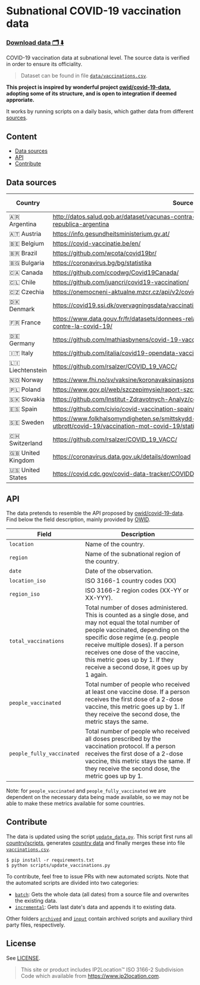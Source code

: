 # Subnational COVID-19 vaccination data 
### [Download data 🗂️ ⬇️](https://raw.githubusercontent.com/sociepy/covid19-vaccination-subnational/main/data/vaccinations.csv)

COVID-19 vaccination data at subnational level. The source data is verified in order to ensure its officiality.

> Dataset can be found in file [`data/vaccinations.csv`](data/vaccinations.csv).

**This project is inspired by wonderful project [owid/covid-19-data](https://github.com/owid/covid-19-data), adopting
some of its structure, and is open to integration if deemed approriate.**

It works by running scripts on a daily basis, which gather data from different [sources](#sources).

## Content
* [Data sources](#data-sources)
* [API](#API)
* [Contribute](#contribute)
## Data sources
| Country  	| Source 	| 2-dose |
|-	|-	|- |
| 🇦🇷 Argentina    | http://datos.salud.gob.ar/dataset/vacunas-contra-covid-19-dosis-aplicadas-en-la-republica-argentina   | <input type="checkbox" disabled checked /> |
| 🇦🇹 Austria  | https://info.gesundheitsministerium.gv.at/ 	| <input type="checkbox" disabled checked /> |
| 🇧🇪 Belgium  	| https://covid-vaccinatie.be/en/ 	| <input type="checkbox" disabled checked /> |
| 🇧🇷 Brazil  	| https://github.com/wcota/covid19br/ 	| <input type="checkbox" disabled /> |
| 🇧🇬 Bulgaria  	| https://coronavirus.bg/bg/statistika 	| <input type="checkbox" disabled /> |
| 🇨🇦 Canada  	| https://github.com/ccodwg/Covid19Canada/ 	| <input type="checkbox" disabled checked /> |
| 🇨🇱 Chile  	| https://github.com/juancri/covid19-vaccination/ 	| <input type="checkbox" disabled checked /> |
| 🇨🇿 Czechia  	| https://onemocneni-aktualne.mzcr.cz/api/v2/covid-19/ 	| <input type="checkbox" disabled checked /> |
| 🇩🇰 Denmark  	| https://covid19.ssi.dk/overvagningsdata/vaccinationstilslutning 	| <input type="checkbox" disabled checked /> |
| 🇫🇷 France  	| https://www.data.gouv.fr/fr/datasets/donnees-relatives-aux-personnes-vaccinees-contre-la-covid-19/ 	| <input type="checkbox" disabled /> |
| 🇩🇪 Germany  	| https://github.com/mathiasbynens/covid-19-vaccinations-germany/ 	| <input type="checkbox" disabled checked /> |
| 🇮🇹 Italy  	| https://github.com/italia/covid19-opendata-vaccini/ 	| <input type="checkbox" disabled checked /> |
| 🇱🇮 Liechtenstein | https://github.com/rsalzer/COVID_19_VACC/	| <input type="checkbox" disabled /> |
| 🇳🇴 Norway  	| https://www.fhi.no/sv/vaksine/koronavaksinasjonsprogrammet/koronavaksinasjonsstatistikk/ 	| <input type="checkbox" disabled checked /> |
| 🇵🇱 Poland	| https://www.gov.pl/web/szczepimysie/raport-szczepien-przeciwko-covid-19	| <input type="checkbox" disabled checked /> |
| 🇸🇰 Slovakia	| https://github.com/Institut-Zdravotnych-Analyz/covid19-data/ 	| <input type="checkbox" disabled checked /> |
| 🇪🇸 Spain  	| https://github.com/civio/covid-vaccination-spain/ 	| <input type="checkbox" disabled checked /> |
| 🇸🇪 Sweden  	| https://www.folkhalsomyndigheten.se/smittskydd-beredskap/utbrott/aktuella-utbrott/covid-19/vaccination-mot-covid-19/statistik-over-forbrukade-vaccindoser/ 	| <input type="checkbox" disabled /> |
| 🇨🇭 Switzerland	| https://github.com/rsalzer/COVID_19_VACC/ 	| <input type="checkbox" disabled /> |
| 🇬🇧 United Kingdom  	| https://coronavirus.data.gov.uk/details/download 	| <input type="checkbox" disabled checked /> |
| 🇺🇸 United States  	| https://covid.cdc.gov/covid-data-tracker/COVIDData/	| <input type="checkbox" disabled checked /> |

## API
The data pretends to resemble the API proposed by [owid/covid-19-data](https://github.com/owid/covid-19-data). Find
below the field description, mainly provided by [OWID](https://github.com/owid/covid-19-data/blob/master/public/data/vaccinations/README.md).

| Field 	| Description 	|
|-	|-	|
| `location` 	| Name of the country. 	|
| `region` 	| Name of the subnational region of the country. 	|
| `date` 	| Date of the observation. 	|
| `location_iso` 	| ISO 3166-1 country codes (XX) 	|
| `region_iso` 	| ISO 3166-2 region codes (XX-YY or XX-YYY). 	|
| `total_vaccinations` 	| Total number of doses administered. This is counted as a single dose, and may not equal the total number of people vaccinated, depending on the specific dose regime (e.g. people receive multiple doses). If a person receives one dose of the vaccine, this metric goes up by 1. If they receive a second dose, it goes up by 1 again. 	|
| `people_vaccinated` 	| Total number of people who received at least one vaccine dose. If a person receives the first dose of a 2-dose vaccine, this metric goes up by 1. If they receive the second dose, the metric stays the same. 	|
|  `people_fully_vaccinated` 	| Total number of people who received all doses prescribed by the vaccination protocol. If a person receives the first dose of a 2-dose vaccine, this metric stays the same. If they receive the second dose, the metric goes up by 1. 	|

Note: for `people_vaccinated` and `people_fully_vaccinated` we are dependent on the necessary data being made available,
so we may not be able to make these metrics available for some countries.

## Contribute
The data is updated using the script [`update_data.py`](scripts/update_data.py). This script first runs all
[country/scripts](scripts/countries/), generates [country data](data/countries/) and finally merges these into file [`vaccinations.csv`](data/vaccinations.csv).

```
$ pip install -r requirements.txt
$ python scripts/update_vaccinations.py
```

To contribute, feel free to issue PRs with new automated scripts. Note that the automated scripts are divided into two
categories:

- [`batch`](scripts/countries/batch): Gets the whole data (all dates) from a source file and overwrites the existing data.
- [`incremental`](scripts/countries/incremental): Gets last date's data and appends it to existing data.

Other folders [`archived`](scripts/countries/archived) and [`input`](scripts/countries/input) contain
archived scripts and auxiliary third party files, respectively.

## License
See [LICENSE](LICENSE).

> This site or product includes IP2Location™ ISO 3166-2 Subdivision Code which available from
> https://www.ip2location.com.